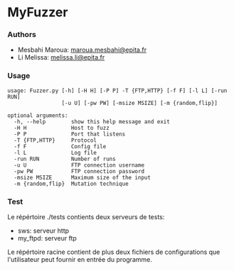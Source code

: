 # MyFuzzer

### Authors
* Mesbahi Maroua: maroua.mesbahi@epita.fr   
* Li Melissa: melissa.li@epita.fr


### Usage
```
usage: Fuzzer.py [-h] [-H H] [-P P] -T {FTP,HTTP} [-f F] [-l L] [-run RUN]
                 [-u U] [-pw PW] [-msize MSIZE] [-m {random,flip}]

optional arguments:
  -h, --help        show this help message and exit
  -H H              Host to fuzz
  -P P              Port that listens
  -T {FTP,HTTP}     Protocol
  -f F              Config file
  -l L              Log file
  -run RUN          Number of runs
  -u U              FTP connection username
  -pw PW            FTP connection password
  -msize MSIZE      Maximum size of the input
  -m {random,flip}  Mutation technique
  ```

  ### Test
  Le répértoire ./tests contients deux serveurs de tests:
  * sws: serveur http
  * my_ftpd: serveur ftp

  Le répértoire racine contient de plus deux fichiers de configurations que l'utilisateur peut fournir en entrée du programme.
